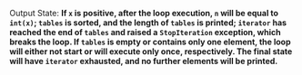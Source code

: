 Output State: **If `x` is positive, after the loop execution, `n` will be equal to `int(x)`; `tables` is sorted, and the length of `tables` is printed; `iterator` has reached the end of `tables` and raised a `StopIteration` exception, which breaks the loop. If `tables` is empty or contains only one element, the loop will either not start or will execute only once, respectively. The final state will have `iterator` exhausted, and no further elements will be printed.**